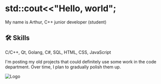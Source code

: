 # std::cout<<"Hello, world";

My name is Arthur, C++ junior developer (student)


## 🛠 Skills
C/C++, Qt, Golang, C#, SQL, HTML, CSS, JavaScript

I'm posting my old projects that could definitely use some work in the code department. Over time, I plan to gradually polish them up.


![Logo](https://cdn-ilbnbgd.nitrocdn.com/DmbmBmOWioNwhwhvqRywPErjVBHKZywW/assets/images/optimized/rev-2bb310a/www.emertxe.com/wp-content/uploads/2023/12/Qt-Application-Programming-with-C-1.png)
